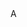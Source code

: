 <!DOCTYPE html>
<html lang="en">
  <head>
    <meta name="viewport" content="width=device-width, initial-scale=1.0" />
    <title>CSS Cute Monster</title>
    <link rel="stylesheet" href="style.css" />
  </head>
  <body>
    <div class="container">
      <div class="monster">
        <div class="eye"></div>
        <div class="details"></div>
        <div class="mouth">
          <div class="teeth"></div>
        </div>
        <div class="hand-l"></div>
        <div class="hand-r"></div>
        <div class="leg"></div>
      </div>
    </div>
  </body>
</html>A
